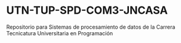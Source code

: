 # UTN-TUP-SPD-COM3-JNCASA
Repositorio para Sistemas de procesamiento de datos de la Carrera Tecnicatura Universitaria en Programación
